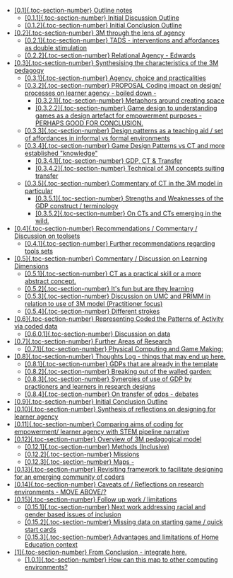 -   [[0.1]{.toc-section-number} Outline notes](#outline-notes)
    -   [[0.1.1]{.toc-section-number} Initial Discussion
        Outline](#initial-discussion-outline)
    -   [[0.1.2]{.toc-section-number} Initial Conclusion
        Outline](#initial-conclusion-outline)
-   [[0.2]{.toc-section-number} 3M through the lens of
    agency](#m-through-the-lens-of-agency)
    -   [[0.2.1]{.toc-section-number} TADS - interventions and
        affordances as double
        stimulation](#tads---interventions-and-affordances-as-double-stimulation)
    -   [[0.2.2]{.toc-section-number} Relational Agency -
        Edwards](#relational-agency---edwards)
-   [[0.3]{.toc-section-number} Synthesising the characteristics of the
    3M pedagogy](#synthesising-the-characteristics-of-the-3m-pedagogy)
    -   [[0.3.1]{.toc-section-number} Agency, choice and
        practicalities](#agency-choice-and-practicalities)
    -   [[0.3.2]{.toc-section-number} PROPOSAL Coding impact on design/
        processes on learner agency - boiled down
        -](#proposal-coding-impact-on-design-processes-on-learner-agency---boiled-down--)
        -   [[0.3.2.1]{.toc-section-number} Metaphors around creating
            space](#metaphors-around-creating-space)
        -   [[0.3.2.2]{.toc-section-number} Game design to understanding
            games as a design artefact for empowerment purposes -
            PERHAPS GOOD FOR
            CONCLUSION.](#game-design-to-understanding-games-as-a-design-artefact-for-empowerment-purposes---perhaps-good-for-conclusion.)
    -   [[0.3.3]{.toc-section-number} Design patterns as a teaching aid
        / set of affordances in informal vs formal
        environments](#design-patterns-as-a-teaching-aid-set-of-affordances-in-informal-vs-formal-environments)
    -   [[0.3.4]{.toc-section-number} Game Design Patterns vs CT and
        more established
        "knowledge"](#game-design-patterns-vs-ct-and-more-established-knowledge)
        -   [[0.3.4.1]{.toc-section-number} GDP, CT &
            Transfer](#gdp-ct-transfer)
        -   [[0.3.4.2]{.toc-section-number} Technical of 3M concepts
            suiting
            transfer](#technical-of-3m-concepts-suiting-transfer)
    -   [[0.3.5]{.toc-section-number} Commentary of CT in the 3M model
        in particular](#commentary-of-ct-in-the-3m-model-in-particular)
        -   [[0.3.5.1]{.toc-section-number} Strengths and Weaknesses of
            the GDP construct /
            terminology](#strengths-and-weaknesses-of-the-gdp-construct-terminology)
        -   [[0.3.5.2]{.toc-section-number} On CTs and CTs emerging in
            the wild.](#on-cts-and-cts-emerging-in-the-wild.)
-   [[0.4]{.toc-section-number} Recommendations / Commentary /
    Discussion on
    toolsets](#recommendations-commentary-discussion-on-toolsets)
    -   [[0.4.1]{.toc-section-number} Further recommendations regarding
        tools sets](#further-recommendations-regarding-tools-sets)
-   [[0.5]{.toc-section-number} Commentary / Discussion on Learning
    Dimensions](#commentary-discussion-on-learning-dimensions)
    -   [[0.5.1]{.toc-section-number} CT as a practical skill or a more
        abstract
        concept.](#ct-as-a-practical-skill-or-a-more-abstract-concept.)
    -   [[0.5.2]{.toc-section-number} It's fun but are they
        learning](#its-fun-but-are-they-learning)
    -   [[0.5.3]{.toc-section-number} Discussion on UMC and PRIMM in
        relation to use of 3M model (Practitioner
        focus)](#discussion-on-umc-and-primm-in-relation-to-use-of-3m-model-practitioner-focus)
    -   [[0.5.4]{.toc-section-number} Different
        strokes](#different-strokes)
-   [[0.6]{.toc-section-number} Representing Coded the Patterns of
    Activity via coded
    data](#representing-coded-the-patterns-of-activity-via-coded-data)
    -   [[0.6.0.1]{.toc-section-number} Discussion on
        data](#discussion-on-data)
-   [[0.7]{.toc-section-number} Further Areas of
    Research](#further-areas-of-research)
    -   [[0.7.1]{.toc-section-number} Physical Computing and Game
        Making:](#physical-computing-and-game-making)
-   [[0.8]{.toc-section-number} Thoughts Log - things that may end up
    here.](#thoughts-log---things-that-may-end-up-here.)
    -   [[0.8.1]{.toc-section-number} GDPs that are already in the
        template](#gdps-that-are-already-in-the-template)
    -   [[0.8.2]{.toc-section-number} Breaking out of the walled
        garden:](#breaking-out-of-the-walled-garden)
    -   [[0.8.3]{.toc-section-number} Synergies of use of GDP by
        practioners and learners in research
        designs](#synergies-of-use-of-gdp-by-practioners-and-learners-in-research-designs)
    -   [[0.8.4]{.toc-section-number} On transfer of gdps -
        debates](#on-transfer-of-gdps---debates)
-   [[0.9]{.toc-section-number} Initial Conclusion
    Outline](#initial-conclusion-outline-1)
-   [[0.10]{.toc-section-number} Synthesis of reflections on designing
    for learner
    agency](#synthesis-of-reflections-on-designing-for-learner-agency)
-   [[0.11]{.toc-section-number} Comparing aims of coding for
    empowerment/ learner agency with STEM pipeline
    narrative](#comparing-aims-of-coding-for-empowerment-learner-agency-with-stem-pipeline-narrative)
-   [[0.12]{.toc-section-number} Overview of 3M pedagogical
    model](#overview-of-3m-pedagogical-model)
    -   [[0.12.1]{.toc-section-number} Methods
        (Inclusive)](#methods-inclusive)
    -   [[0.12.2]{.toc-section-number} Missions](#missions)
    -   [[0.12.3]{.toc-section-number} Maps -](#maps--)
-   [[0.13]{.toc-section-number} Revisiting framework to facilitate
    designing for an emerging community of
    coders](#revisiting-framework-to-facilitate-designing-for-an-emerging-community-of-coders)
-   [[0.14]{.toc-section-number} Caveats of / Reflections on research
    environments - MOVE
    ABOVE/?](#caveats-of-reflections-on-research-environments---move-above)
-   [[0.15]{.toc-section-number} Follow up work /
    limitations](#follow-up-work-limitations)
    -   [[0.15.1]{.toc-section-number} Next work addressing racial and
        gender based issues of
        inclusion](#next-work-addressing-racial-and-gender-based-issues-of-inclusion)
    -   [[0.15.2]{.toc-section-number} Missing data on starting game /
        quick start
        cards](#missing-data-on-starting-game-quick-start-cards)
    -   [[0.15.3]{.toc-section-number} Advantages and limitations of
        Home Education
        context](#advantages-and-limitations-of-home-education-context)
-   [[1]{.toc-section-number} From Conclusion - integrate
    here.](#from-conclusion---integrate-here.)
    -   [[1.0.1]{.toc-section-number} How can this map to other
        computing
        environments?](#how-can-this-map-to-other-computing-environments)
